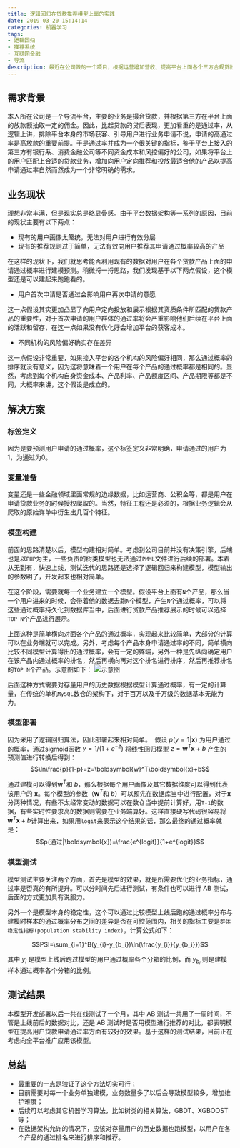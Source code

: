 ```yaml
---
title: 逻辑回归在贷款推荐模型上面的实践
date: 2019-03-20 15:14:14
categories: 机器学习
tags:
- 逻辑回归
- 推荐系统
- 互联网金融
- 导流
description: 最近在公司做的一个项目，根据运营增加营收、提高平台上面各个三方合规贷款业务的通过率的需求，主要使用逻辑回来来预测每个用户在平台上面不同贷款业务的通过概率，然后向用户按照通过概率排序展示TOP N的产品，从而提高转化。项目实施后，在切部分流量进行 AB 测试以后，无论是整体的贷款申请通过率还是营收，均有较大幅度的提升，目前正在准备向全平台进行推广，这边主要分享下主要的思路和方法。
---
```




## 需求背景

本人所在公司是一个导流平台，主要的业务是撮合贷款，并根据第三方在平台上面的放款额抽取一定的佣金。因此，比起贷款的贷后表现，更加看重的是通过率，从逻辑上讲，排除平台本身的市场获客、引导用户进行业务申请不说，申请的高通过率是高放款的重要前提。于是通过率并成为一个很关键的指标，鉴于平台上接入的第三方有银行系、消费金融公司等不同资金成本和风控偏好的公司，如果将平台上的用户匹配上合适的贷款业务，增加向用户定向推荐和投放最适合他的产品以提高申请通过率自然而然成为一个非常明确的需求。

## 业务现状

理想非常丰满，但是现实总是略显骨感。由于平台数据架构等一系列的原因，目前的现状主要有以下两点：

- 现有的用户画像太笼统，无法对用户进行有效分层
- 现有的推荐规则过于简单，无法有效向用户推荐其申请通过概率较高的产品

在这样的现状下，我们就思考能否利用现有的数据对用户在各个贷款产品上面的申请通过概率进行建模预测。稍微捋一捋思路，我们发现基于以下两点假设，这个模型还是可以建起来跑跑看的。

- 用户首次申请是否通过会影响用户再次申请的意愿

这一点假设其实更加凸显了向用户定向投放和展示根据其资质条件所匹配的贷款产品的重要性，对于首次申请的用户群体的通过率将会严重影响他们后续在平台上面的活跃和留存，在这一点如果没有优化好会增加平台的获客成本。

- 不同机构的风险偏好确实存在差异

这一点假设非常重要，如果接入平台的各个机构的风险偏好相同，那么通过概率的排序就没有意义，因为这将意味着一个用户在每个产品的通过概率都是相同的。显然，考虑到每个机构自身资金成本、产品利率、产品额度区间、产品期限等都是不同，大概率来讲，这个假设是成立的。

## 解决方案
### 标签定义
因为是要预测用户申请的通过概率，这个标签定义非常明确，申请通过的用户为1，为通过为0。

### 变量准备

变量还是一些金融领域里面常规的边缘数据，比如运营商、公积金等，都是用户在申请贷款业务的时候授权爬取的。当然，特征工程还是必须的，根据业务逻辑会从爬取的原始详单中衍生出几百个特征。

### 模型构建

前面的思路清楚以后，模型构建相对简单。考虑到公司目前并没有决策引擎，后端也是以`PHP`为主，一些负责的树类模型也无法通过`PMML`文件进行后续的部署。本着从无到有，快速上线，测试迭代的思路还是选择了逻辑回归来构建模型，模型输出的参数明了，开发起来也相对简单。

在这个阶段，需要就每一个业务建立一个模型。假设平台上面有`N`个产品，那么当一个用户进来的时候，会带着他的数据去跑`N`个模型，产生`N`个通过概率，可以将这些通过概率持久化到数据库当中，后面进行贷款产品推荐展示的时候可以选择`TOP N`个产品进行展示。

上面这种是简单横向对面各个产品的通过概率，实现起来比较简单，大部分的计算可以在业务端就可以完成。另外，考虑每个产品本身申请通过率的不同，简单横向比较不同模型计算得出的通过概率，会有一定的弊端，另外一种是先纵向确定用户在该产品内通过概率的排名，然后再横向再对这个排名进行排序，然后再推荐排名的`TOP N`个产品。示意图如下：
![示意图](https://i.imgur.com/1xV4kju.png)

后面这种方式需要对存量用户的历史数据根据模型计算通过概率，有一定的计算量，在传统的单机`MySQL`数仓的架构下，对于百万以及千万级的数据基本无能为力。

### 模型部署

因为采用了逻辑回归算法，因此部署起来相对简单。 
假设 $p(y=1|\boldsymbol{x})$ 为用户通过的概率，通过sigmoid函数 $y=1/(1+e^{-z})$ 将线性回归模型 $z=\boldsymbol{w}^T\boldsymbol{x}+b$ 产生的预测值进行转换后得到：$$\ln\frac{p}{1-p}=z=\boldsymbol{w}^T\boldsymbol{x}+b$$

通过建模可以得到$\boldsymbol{w}^T$和 $b$，那么根据每个用户画像及其它数据维度可以得到代表该用户的 $\boldsymbol{x}$。每个模型的参数（$\boldsymbol{w}^T$和 $b$）可以预先在数据库当中进行配置，对于$\boldsymbol{x}$分两种情况，有些不太经常变动的数据可以在数仓当中提前计算好，用`T-1`的数据，有些实时性要求高的数据则需要在业务端算好。这样直接硬写代码很容易将$\boldsymbol{w}^T\boldsymbol{x}+b$计算出来，如果用`logit`来表示这个结果的话，那么最终的通过概率就是：$$p(通过|\boldsymbol{x})=\frac{e^{logit}}{1+e^{logit}}$$

### 模型测试

模型测试主要关注两个方面，首先是模型的效果，就是所需要优化的业务指标，通过率是否真的有所提升。可以分时间先后进行测试，有条件也可以进行 AB 测试，后面的方式更加具有说服力。

另外一个是模型本身的稳定性，这个可以通过比较模型上线后跑的通过概率分布与建模时样本的通过概率分布之间的差异是否在可控范围内，相关的指标主要是`群体稳定性指标(population stability index)`，计算公式如下：

$$PSI=\sum_{i=1}^B(y_{i}-y_{b_i})\ln(\frac{y_{i}}{y_{b_i}})$$

其中 $y_{i}$ 是模型上线后跑过模型的用户通过概率各个分箱的比例，而 $y_{b_i}$ 则是建模样本通过概率各个分箱的比例。
## 测试结果

本模型开发部署以后一共在线测试了一个月，其中 AB 测试一共用了一周时间，不管是上线前后的数据对比，还是 AB 测试时是否用模型进行推荐的对比，都表明模型在提高用户贷款申请通过率方面有较好的效果。基于这样的测试结果，目前正在考虑向全平台推广应用该模型。

## 总结

- 最重要的一点是验证了这个方法切实可行；
- 目前需要对每一个业务单独建模，业务数量多了以后会导致模型较多，增加维护难度；
- 后续可以考虑其它机器学习算法，比如树类的相关算法，GBDT、XGBOOST等；
- 在数据架构允许的情况下，应该对存量用户的历史数据也跑模型，以用户在各个产品的通过排名来进行排序和推荐。












